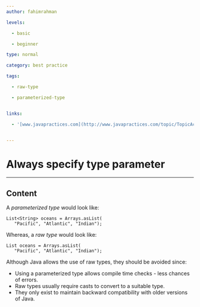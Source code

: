```yaml
---
author: fahimrahman

levels:

  - basic

  - beginner

type: normal

category: best practice

tags:

  - raw-type

  - parameterized-type


links:

  - '[www.javapractices.com](http://www.javapractices.com/topic/TopicAction.do?Id=224){website}'


---
```


# Always specify type parameter

---
## Content

A *parameterized type* would look like:
```
List<String> oceans = Arrays.asList(
   "Pacific", "Atlantic", "Indian");
```
Whereas, a *raw type* would look like:
```
List oceans = Arrays.asList(
   "Pacific", "Atlantic", "Indian");
```
Although Java allows the use of raw types, they should be avoided since:
* Using a parameterized type allows compile time checks - less chances of errors.
* Raw types usually require casts to convert to a suitable type.
* They only exist to maintain backward compatibility with older versions of Java.

 
